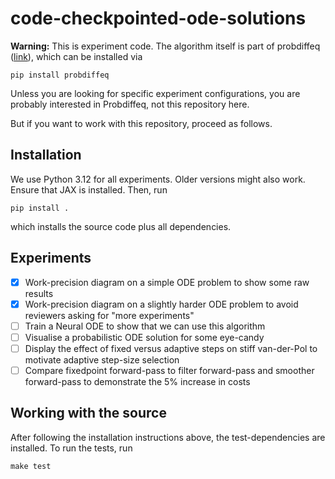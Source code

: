 # code-checkpointed-ode-solutions

**Warning:**
This is experiment code.
The algorithm itself is part of probdiffeq ([link](https://pnkraemer.github.io/probdiffeq/)), which can be installed via
```commandline
pip install probdiffeq
```
Unless you are looking for specific experiment configurations,
you are probably interested in Probdiffeq, not this repository here.

But if you want to work with this repository, proceed as follows.

## Installation

We use Python 3.12 for all experiments.
Older versions might also work.
Ensure that JAX is installed.
Then, run
```commandline
pip install .
```
which installs the source code plus all dependencies.

## Experiments

- [x] Work-precision diagram on a simple ODE problem to show some raw results
- [x] Work-precision diagram on a slightly harder ODE problem to avoid reviewers asking for "more experiments"
- [ ] Train a Neural ODE to show that we can use this algorithm
- [ ] Visualise a probabilistic ODE solution for some eye-candy
- [ ] Display the effect of fixed versus adaptive steps on stiff van-der-Pol to motivate adaptive step-size selection
- [ ] Compare fixedpoint forward-pass to filter forward-pass and smoother forward-pass to demonstrate the 5% increase in costs

## Working with the source

After following the installation instructions above, the test-dependencies are installed.
To run the tests, run
```commandline
make test
```
